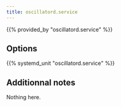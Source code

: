 ```yaml
---
title: oscillatord.service
---
```


{{% provided_by "oscillatord.service" %}}

## Options

{{% systemd_unit "oscillatord.service" %}}

## Additionnal notes

Nothing here.